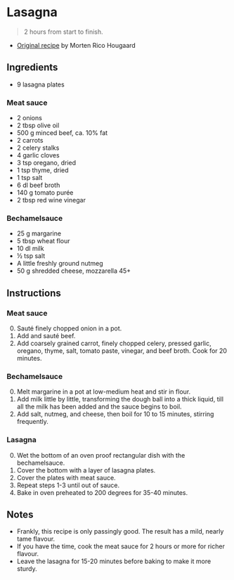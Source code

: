 # Lasagna

> 2 hours from start to finish.

* [Original recipe][original] by Morten Rico Hougaard

## Ingredients

- 9 lasagna plates

### Meat sauce

- 2 onions
- 2 tbsp olive oil
- 500 g minced beef, ca. 10% fat
- 2 carrots
- 2 celery stalks
- 4 garlic cloves
- 3 tsp oregano, dried
- 1 tsp thyme, dried
- 1 tsp salt
- 6 dl beef broth
- 140 g tomato purée
- 2 tbsp red wine vinegar

### Bechamelsauce

- 25 g margarine
- 5 tbsp wheat flour
- 10 dl milk
- ½ tsp salt
- A little freshly ground nutmeg
- 50 g shredded cheese, mozzarella 45+

## Instructions

### Meat sauce

0. Sauté finely chopped onion in a pot.
0. Add and sauté beef.
0. Add coarsely grained carrot, finely chopped celery, pressed garlic, oregano,
   thyme, salt, tomato paste, vinegar, and beef broth. Cook for 20 minutes.

### Bechamelsauce

0. Melt margarine in a pot at low-medium heat and stir in flour.
0. Add milk little by little, transforming the dough ball into a thick liquid,
   till all the milk has been added and the sauce begins to boil.
0. Add salt, nutmeg, and cheese, then boil for 10 to 15 minutes, stirring
   frequently.

### Lasagna

0. Wet the bottom of an oven proof rectangular dish with the bechamelsauce.
0. Cover the bottom with a layer of lasagna plates.
0. Cover the plates with meat sauce.
0. Repeat steps 1-3 until out of sauce.
0. Bake in oven preheated to 200 degrees for 35-40 minutes.

## Notes

- Frankly, this recipe is only passingly good. The result has a mild, nearly
  tame flavour.
- If you have the time, cook the meat sauce for 2 hours or more for richer
  flavour.
- Leave the lasagna for 15-20 minutes before baking to make it more sturdy.

[original]: https://www.dk-kogebogen.dk/opskrifter/visopskrift.php?id=27515
